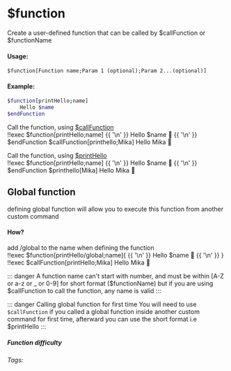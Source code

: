 # $function
Create a user-defined function that can be called by $callFunction or $functionName


#### Usage: 
`$function[Function name;Param 1 (optional);Param 2...(optional)]`

#### Example:
```bash
$function[printHello;name]
    Hello $name
$endFunction
``` 

Call the function, using [$callFunction](../Useful/callFunction)
<br/>
<discord-messages>
	<discord-message :bot="false" role-color="#ffcc9a" author="Member">
        <DiscordMarkdown>
	        !!exec $function[printHello;name]
            {{ '\n' }}
            Hello $name 👋
            {{ '\n' }}
            $endFunction
            $callFunction[printhello;Mika]
		</DiscordMarkdown>
	</discord-message>
	<discord-message :bot="true" role-color="#0099ff" author="Custom Command" avatar="https://media.discordapp.net/avatars/725721249652670555/781224f90c3b841ba5b40678e032f74a.webp">
        Hello Mika 👋
	</discord-message>
</discord-messages>

Call the function, using [$printHello](../Useful/callFunction)
<br/>
<discord-messages>
	<discord-message :bot="false" role-color="#ffcc9a" author="Member">
        <DiscordMarkdown>
	        !!exec $function[printHello;name]
            {{ '\n' }}
            Hello $name 👋
            {{ '\n' }}
            $endFunction
            $printhello[Mika]
		</DiscordMarkdown>
	</discord-message>
	<discord-message :bot="true" role-color="#0099ff" author="Custom Command" avatar="https://media.discordapp.net/avatars/725721249652670555/781224f90c3b841ba5b40678e032f74a.webp">
        Hello Mika 👋
	</discord-message>
</discord-messages>


## Global function
defining global function will allow you to execute this function from another custom command
#### How?
add /global to the name when defining the function
<br/>
<discord-messages>
	<discord-message :bot="false" role-color="#ffcc9a" author="Member">
        <DiscordMarkdown>
	        !!exec $function[printHello/global;name]{
            {{ '\n' }}
            Hello $name 👋
            {{ '\n' }}
	    }
		</DiscordMarkdown>
	</discord-message>
	<discord-message :bot="false" role-color="#ffcc9a" author="Member">
        <DiscordMarkdown>
	        !!exec $callFunction[printHello;Mika]
		</DiscordMarkdown>
	</discord-message>
	<discord-message :bot="true" role-color="#0099ff" author="Custom Command" avatar="https://media.discordapp.net/avatars/725721249652670555/781224f90c3b841ba5b40678e032f74a.webp">
        Hello Mika 👋
	</discord-message>
</discord-messages>

::: danger 
A function name can't start with number, and must be within [A-Z or a-z or _ or 0-9] for short format ($functionName)
but if you are using $callFunction to call the function, any name is valid
:::

::: danger Calling global function for first time
You will need to use `$callFunction` if you called a global function inside another custom command for first time, afterward you can use the short format
i.e $printHello
:::
##### Function difficulty <Badge type="danger" text="Difficult" vertical="middle" /> 
###### Tags: <Badge type="tip" text="Function" vertical="middle" />  <Badge type="tip" text="Custom Functions" vertical="middle" />  <Badge type="tip" text="Nested code" vertical="middle" />
